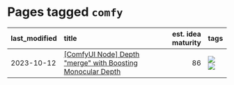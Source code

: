 # Pages tagged `comfy`

|last_modified|title|est. idea maturity|tags
|:---|:---|---:|:---|
|2023-10-12|[[ComfyUI Node] Depth "merge" with Boosting Monocular Depth](../comfy_bmd.md)|86|[![](https://img.shields.io/badge/tag-comfy-288446)](../tags/comfy.md) [![](https://img.shields.io/badge/tag-tooling-a68128)](../tags/tooling.md)|